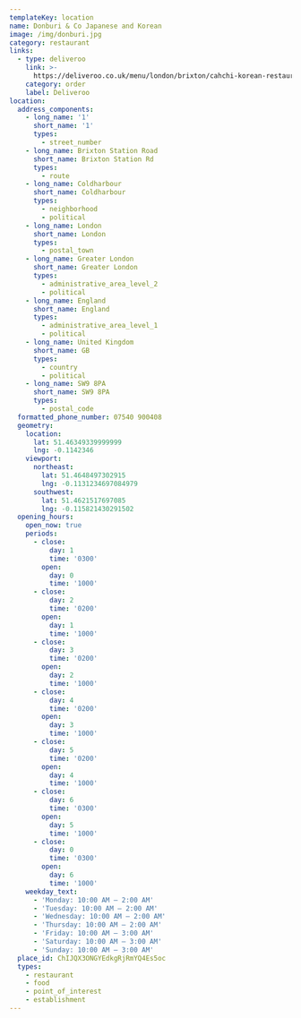 ```yaml
---
templateKey: location
name: Donburi & Co Japanese and Korean
image: /img/donburi.jpg
category: restaurant
links:
  - type: deliveroo
    link: >-
      https://deliveroo.co.uk/menu/london/brixton/cahchi-korean-restaurant-briston?day=today&postcode=SW98PD&time=ASAP
    category: order
    label: Deliveroo
location:
  address_components:
    - long_name: '1'
      short_name: '1'
      types:
        - street_number
    - long_name: Brixton Station Road
      short_name: Brixton Station Rd
      types:
        - route
    - long_name: Coldharbour
      short_name: Coldharbour
      types:
        - neighborhood
        - political
    - long_name: London
      short_name: London
      types:
        - postal_town
    - long_name: Greater London
      short_name: Greater London
      types:
        - administrative_area_level_2
        - political
    - long_name: England
      short_name: England
      types:
        - administrative_area_level_1
        - political
    - long_name: United Kingdom
      short_name: GB
      types:
        - country
        - political
    - long_name: SW9 8PA
      short_name: SW9 8PA
      types:
        - postal_code
  formatted_phone_number: 07540 900408
  geometry:
    location:
      lat: 51.46349339999999
      lng: -0.1142346
    viewport:
      northeast:
        lat: 51.4648497302915
        lng: -0.1131234697084979
      southwest:
        lat: 51.4621517697085
        lng: -0.115821430291502
  opening_hours:
    open_now: true
    periods:
      - close:
          day: 1
          time: '0300'
        open:
          day: 0
          time: '1000'
      - close:
          day: 2
          time: '0200'
        open:
          day: 1
          time: '1000'
      - close:
          day: 3
          time: '0200'
        open:
          day: 2
          time: '1000'
      - close:
          day: 4
          time: '0200'
        open:
          day: 3
          time: '1000'
      - close:
          day: 5
          time: '0200'
        open:
          day: 4
          time: '1000'
      - close:
          day: 6
          time: '0300'
        open:
          day: 5
          time: '1000'
      - close:
          day: 0
          time: '0300'
        open:
          day: 6
          time: '1000'
    weekday_text:
      - 'Monday: 10:00 AM – 2:00 AM'
      - 'Tuesday: 10:00 AM – 2:00 AM'
      - 'Wednesday: 10:00 AM – 2:00 AM'
      - 'Thursday: 10:00 AM – 2:00 AM'
      - 'Friday: 10:00 AM – 3:00 AM'
      - 'Saturday: 10:00 AM – 3:00 AM'
      - 'Sunday: 10:00 AM – 3:00 AM'
  place_id: ChIJQX3ONGYEdkgRjRmYQ4Es5oc
  types:
    - restaurant
    - food
    - point_of_interest
    - establishment
---
```

